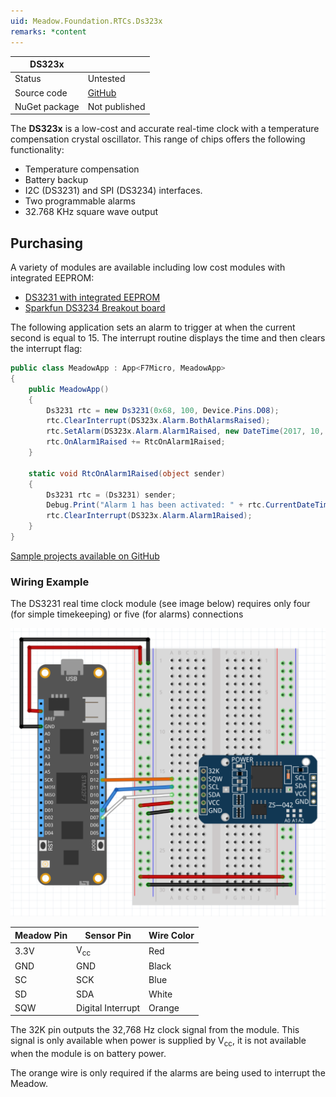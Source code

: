 ```yaml
---
uid: Meadow.Foundation.RTCs.Ds323x
remarks: *content
---
```


| DS323x        |               |
|---------------|---------------|
| Status        | Untested      |
| Source code   | [GitHub](https://github.com/WildernessLabs/Meadow.Foundation/tree/master/Source/Meadow.Foundation.Peripherals/RTCs.DS323x) |
| NuGet package | Not published |

The **DS323x** is a low-cost and accurate real-time clock with a temperature compensation crystal oscillator. This range of chips offers the following functionality:

* Temperature compensation
* Battery backup
* I2C (DS3231) and SPI (DS3234) interfaces.
* Two programmable alarms
* 32.768 KHz square wave output

## Purchasing

A variety of modules are available including low cost modules with integrated EEPROM:

* [DS3231 with integrated EEPROM](https://www.amazon.com/s/ref=nb_sb_noss?url=search-alias%3Daps&field-keywords=ds3231)
* [Sparkfun DS3234 Breakout board](https://www.sparkfun.com/products/10160)

The following application sets an alarm to trigger at when the current second is equal to 15.  The interrupt routine displays the time and then clears the interrupt flag:

```csharp
public class MeadowApp : App<F7Micro, MeadowApp>
{
    public MeadowApp()
    {
        Ds3231 rtc = new Ds3231(0x68, 100, Device.Pins.D08);
        rtc.ClearInterrupt(DS323x.Alarm.BothAlarmsRaised);
        rtc.SetAlarm(DS323x.Alarm.Alarm1Raised, new DateTime(2017, 10, 29, 9, 43, 15), DS323x.AlarmType.WhenSecondsMatch);
        rtc.OnAlarm1Raised += RtcOnAlarm1Raised;
    }

    static void RtcOnAlarm1Raised(object sender)
    {
        Ds3231 rtc = (Ds3231) sender;
        Debug.Print("Alarm 1 has been activated: " + rtc.CurrentDateTime.ToString());
        rtc.ClearInterrupt(DS323x.Alarm.Alarm1Raised);
    }
}
```

[Sample projects available on GitHub](https://github.com/WildernessLabs/Meadow.Foundation/tree/master/Source/Meadow.Foundation.Peripherals/RTCs.DS323x/Samples/) 

### Wiring Example

The DS3231 real time clock module (see image below) requires only four (for simple timekeeping) or five (for alarms) connections

![](../../API_Assets/Meadow.Foundation.RTCs.DS323x/DS323x.svg)

| Meadow Pin | Sensor Pin        | Wire Color |
|--------------|-------------------|------------|
| 3.3V         | V<sub>cc</sub>    | Red        |
| GND          | GND               | Black      |
| SC           | SCK               | Blue       |
| SD           | SDA               | White      |
| SQW          | Digital Interrupt | Orange     |

The 32K pin outputs the 32,768 Hz clock signal from the module.  This signal is only available when power is supplied by V<sub>cc</sub>, it is not available when the module is on battery power.

The orange wire is only required if the alarms are being used to interrupt the Meadow.
